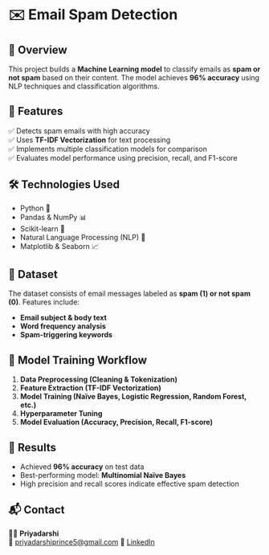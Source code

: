 
# ✉️ Email Spam Detection  

## 📌 Overview  
This project builds a **Machine Learning model** to classify emails as **spam or not spam** based on their content. The model achieves **96% accuracy** using NLP techniques and classification algorithms.  

## 🚀 Features  
✅ Detects spam emails with high accuracy  
✅ Uses **TF-IDF Vectorization** for text processing  
✅ Implements multiple classification models for comparison  
✅ Evaluates model performance using precision, recall, and F1-score  

## 🛠️ Technologies Used  
- Python 🐍  
- Pandas & NumPy 📊  
- Scikit-learn 🤖  
- Natural Language Processing (NLP) 📝  
- Matplotlib & Seaborn 📈  

## 📂 Dataset  
The dataset consists of email messages labeled as **spam (1) or not spam (0)**. Features include:  
- **Email subject & body text**  
- **Word frequency analysis**  
- **Spam-triggering keywords**  

## 🔬 Model Training Workflow  
1. **Data Preprocessing (Cleaning & Tokenization)**  
2. **Feature Extraction (TF-IDF Vectorization)**  
3. **Model Training (Naïve Bayes, Logistic Regression, Random Forest, etc.)**  
4. **Hyperparameter Tuning**  
5. **Model Evaluation (Accuracy, Precision, Recall, F1-score)**  

## 📌 Results  
- Achieved **96% accuracy** on test data  
- Best-performing model: **Multinomial Naïve Bayes**  
- High precision and recall scores indicate effective spam detection  


## 📬 Contact  
👨‍💻 **Priyadarshi**  
📧 priyadarshiprince5@gmail.com
🔗 [LinkedIn](https://www.linkedin.com/in/priyadarshi-prince-588378290/) 

